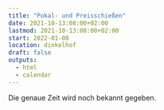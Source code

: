 ```yaml
---
title: "Pokal- und Preisschießen"
date: 2021-10-13:08:00+02:00
lastmod: 2021-10-13:08:00+02:00
start: 2022-01-08
location: dinkelhof
draft: false
outputs:
  - html
  - calendar
---
```


Die genaue Zeit wird noch bekannt gegeben.
